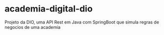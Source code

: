 # academia-digital-dio
Projeto da DIO, uma API Rest em Java com SpringBoot que simula regras de negocios de uma academia
